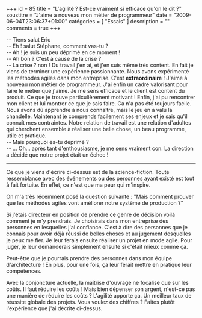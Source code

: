 +++
id = 85
title = "L'agilité ? Est-ce vraiment si efficace qu'on le dit ?"
soustitre = "J'aime à nouveau mon métier de programmeur"
date = "2009-06-04T23:06:37+01:00"
catégories = [ "Essais" ]
description = ""
comments = true
+++

<div class="chapo"></div>

-- Tiens salut Eric  
-- Eh&nbsp;! salut Stéphane, comment vas-tu&nbsp;?  
-- Ah&nbsp;! je suis un peu déprimé en ce moment&nbsp;!  
-- Ah bon&nbsp;? C'est à cause de la crise&nbsp;?  
-- La crise&nbsp;? non&nbsp;! Du travail j'en ai, et j'en suis même très content. En fait je viens de terminer une expérience passionnante. Nous avons expérimenté les méthodes agiles dans mon entreprise. C'est **extraordinaire**&nbsp;! J'aime à nouveau mon métier de programmeur. J'ai enfin un cadre valorisant pour faire le métier que j'aime. Je me sens efficace et le client est content du produit.
Ce que je trouve particulièrement motivant&nbsp;! Enfin, j'ai pu rencontrer mon client et lui montrer ce que je sais faire. Ca n'a pas été toujours facile. Nous avons dû apprendre à nous connaître, mais le jeu en a valu la chandelle. Maintenant je comprends facilement ses enjeux et je sais qu'il connaît mes contraintes. Notre relation de travail est une relation d'adultes qui cherchent ensemble à réaliser une belle chose, un beau programme, utile et pratique.  
-- Mais pourquoi es-tu déprimé&nbsp;?  
-- ... Oh... après tant d'enthousiasme, je me sens vraiment con. La direction a décidé que notre projet était un échec&nbsp;!  

----

Ce que je viens d'écrire ci-dessus est de la science-fiction. Toute ressemblance avec des événements ou des personnes ayant existé est tout à fait fortuite. En effet, ce n'est que ma peur qui m'inspire. 

On m'a très récemment posé la question suivante&nbsp;:
"Mais comment prouver que les méthodes agiles vont améliorer notre système de production&nbsp;?"

Si j'étais directeur en position de prendre ce genre de décision voilà comment je m'y prendrais. Je choisirais dans mon entreprise des personnes en lesquelles j'ai confiance. C'est à dire des personnes que je connais pour avoir déjà réussi de belles choses et au jugement desquelles je peux me fier. Je leur ferais ensuite réaliser un projet en mode agile. Pour juger, je leur demanderais simplement ensuite si c'était mieux comme ça.

Peut-être que je pourrais prendre des personnes dans mon équipe d'architecture&nbsp;! En plus, pour une fois, ça leur ferait mettre en pratique leur compétences.

Avec la conjoncture actuelle, la maîtrise d'ouvrage ne focalise que sur les coûts. Il faut réduire les coûts&nbsp;! Mais bien dépenser son argent, n'est-ce pas une manière de réduire les coûts&nbsp;? L'agilité apporte ça. Un meilleur taux de réussite globale des projets. Vous voulez des chiffres&nbsp;? Faites plutôt l'expérience que j'ai décrite ci-dessus.